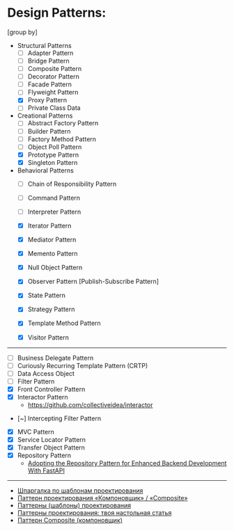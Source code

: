 # Design Patterns:

[group by]
- Structural Patterns
    - [ ] Adapter Pattern
    - [ ] Bridge Pattern
    - [ ] Composite Pattern
    - [ ] Decorator Pattern
    - [ ] Facade Pattern
    - [ ] Flyweight Pattern
    - [x] Proxy Pattern
    - [ ] Private Class Data
- Creational Patterns
    - [ ] Abstract Factory Pattern
    - [ ] Builder Pattern
    - [ ] Factory Method Pattern
    - [ ] Object Poll Pattern
    - [x] Prototype Pattern
    - [x] Singleton Pattern
- Behavioral Patterns
    - [ ] Chain of Responsibility Pattern
    - [ ] Command Pattern
    - [ ] Interpreter Pattern
    - [x] Iterator Pattern
    - [x] Mediator Pattern
    - [x] Memento Pattern
    - [x] Null Object Pattern
    - [x] Observer Pattern [Publish-Subscribe Pattern]
    - [x] State Pattern
    - [x] Strategy Pattern
    - [x] Template Method Pattern
    - [x] Visitor Pattern


--------------------------------
- [ ] Business Delegate Pattern
- [ ] Curiously Recurring Template Pattern (CRTP)
- [ ] Data Access Object
- [ ] Filter Pattern
- [x] Front Controller Pattern
- [x] Interactor Pattern
    - https://github.com/collectiveidea/interactor
- [~] Intercepting Filter Pattern
- [x] MVC Pattern
- [x] Service Locator Pattern
- [x] Transfer Object Pattern
- [x] Repository Pattern
    - [Adopting the Repository Pattern for Enhanced Backend Development With FastAPI](https://hackernoon.com/adopting-the-repository-pattern-for-enhanced-backend-development-with-fastapi)



--------------------------------



- [Шпаргалка по шаблонам проектирования](https://habr.com/ru/articles/210288/)
- [Паттерн проектирования «Компоновщик» / «Composite»](https://habr.com/ru/articles/85166/)
- [Паттерны (шаблоны) проектирования](https://makedev.org/patterns/index.html)
- [Паттерны проектирования: твоя настольная статья](https://proglib.io/p/patterny-proektirovaniya-tvoya-nastolnaya-statya-2019-10-27)
- [Паттерн Composite (компоновщик)](http://cpp-reference.ru/patterns/structural-patterns/composite/)
